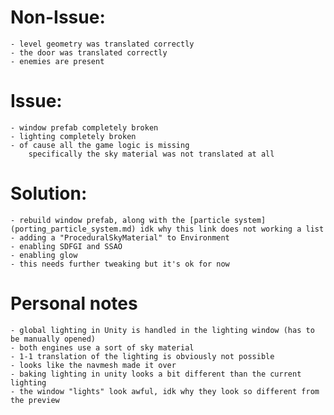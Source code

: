 # Non-Issue:

    - level geometry was translated correctly
    - the door was translated correctly
    - enemies are present

# Issue:

    - window prefab completely broken
    - lighting completely broken
    - of cause all the game logic is missing
        specifically the sky material was not translated at all

# Solution:

    - rebuild window prefab, along with the [particle system](porting_particle_system.md) idk why this link does not working a list
    - adding a "ProceduralSkyMaterial" to Environment
    - enabling SDFGI and SSAO
    - enabling glow
    - this needs further tweaking but it's ok for now

# Personal notes

    - global lighting in Unity is handled in the lighting window (has to be manually opened)
    - both engines use a sort of sky material
    - 1-1 translation of the lighting is obviously not possible
    - looks like the navmesh made it over
    - baking lighting in unity looks a bit different than the current lighting
    - the window "lights" look awful, idk why they look so different from the preview
